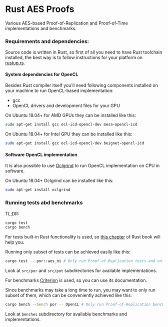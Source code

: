 # Rust AES Proofs
Various AES-based Proof-of-Replication and Proof-of-Time implementations and benchmarks.

### Requirements and dependencies:
Source code is written in Rust, so first of all you need to have Rust toolchain installed, the best way is to follow instructions for your platform on [rustup.rs](https://rustup.rs/).

#### System dependencies for OpenCL
Besides Rust compiler itself you'll need following components installed on your machine to run OpenCL-based implementation:
* gcc
* OpenCL drivers and development files for your GPU

On Ubuntu 18.04+ for AMD GPUs they can be installed like this:
```bash
sudo apt-get install gcc ocl-icd-opencl-dev mesa-opencl-icd
```
On Ubuntu 18.04+ for Intel GPU they can be installed like this:
```bash
sudo apt-get install gcc ocl-icd-opencl-dev beignet-opencl-icd
```

#### Software OpenCL implementation
It is also possible to use [Oclgrind](https://github.com/jrprice/Oclgrind) to run OpenCL implementation on CPU in software.

On Ubuntu 18.04+ Oclgrind can be installed like this:
```bash
sudo apt-get install oclgrind
```

### Running tests abd benchmarks
TL;DR:
```bash
cargo test
cargo bench
```

For tests built-in Rust functionality is used, so [this chapter](https://doc.rust-lang.org/book/ch11-02-running-tests.html) of Rust book will help you.

Running only subset of tests can be achieved easily like this:
```bash
cargo test -- por::aes_ni # Only run Proof-of-Replication tests and only AES-NI implementation
```

Look at `src/por` and `src/pot` subdirectories for available implementations.

For benchmarks [Criterion](https://bheisler.github.io/criterion.rs/book/index.html) is used, so you can use its documentation.

Since benchmarks may take a long time to run, you may want to only run subset of them, which can be conveniently achieved like this:
```bash
cargo bench --bench por -- OpenCL # Only run Proof-of-Replication benchmarks and only OpenCL implementation
```

Look at `benches` subdirectory for available benchmarks and implementations.

